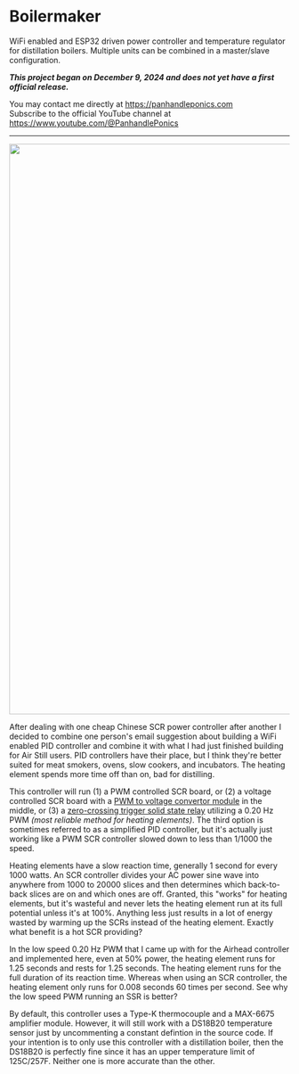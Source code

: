 # Boilermaker

WiFi enabled and ESP32 driven  power controller and temperature regulator for distillation boilers. Multiple units can be combined in a master/slave configuration.

_**This project began on December 9, 2024 and does not yet have a first official release.**_

You may contact me directly at https://panhandleponics.com<br>
Subscribe to the official YouTube channel at https://www.youtube.com/@PanhandlePonics<br>

---
<img width="1024" src="https://github.com/user-attachments/assets/c01d4923-0d53-41ff-b1f4-4d909545e285">


After dealing with one cheap Chinese SCR power controller after another I decided to combine one person's email suggestion about building a WiFi enabled PID controller and combine it with what I had just finished building for Air Still users. PID controllers have their place, but I think they're better suited for meat smokers, ovens, slow cookers, and incubators. The heating element spends more time off than on, bad for distilling.

This controller will run (1) a PWM controlled SCR board, or (2) a voltage controlled SCR board with a [PWM to voltage convertor module](https://www.amazon.com/dp/B0BG2G5FMX) in the middle, or (3) a [zero-crossing trigger solid state relay](https://www.amazon.com/dp/B08FR13GYR) utilizing a 0.20 Hz PWM _(most reliable method for heating elements)_. The third option is sometimes referred to as a simplified PID controller, but it's actually just working like a PWM SCR controller slowed down to less than 1/1000 the speed.

Heating elements have a slow reaction time, generally 1 second for every 1000 watts. An SCR controller divides your AC power sine wave into anywhere from 1000 to 20000 slices and then determines which back-to-back slices are on and which ones are off. Granted, this "works" for heating elements, but it's wasteful and never lets the heating element run at its full potential unless it's at 100%. Anything less just results in a lot of energy wasted by warming up the SCRs instead of the heating element. Exactly what benefit is a hot SCR providing?

In the low speed 0.20 Hz PWM that I came up with for the Airhead controller and implemented here, even at 50% power, the heating element runs for 1.25 seconds and rests for 1.25 seconds. The heating element runs for the full duration of its reaction time. Whereas when using an SCR controller, the heating element only runs for 0.008 seconds 60 times per second. See why the low speed PWM running an SSR is better?

By default, this controller uses a Type-K thermocouple and a MAX-6675 amplifier module. However, it will still work with a DS18B20 temperature sensor just by uncommenting a constant defintion in the source code. If your intention is to only use this controller with a distillation boiler, then the DS18B20 is perfectly fine since it has an upper temperature limit of 125C/257F. Neither one is more accurate than the other.
